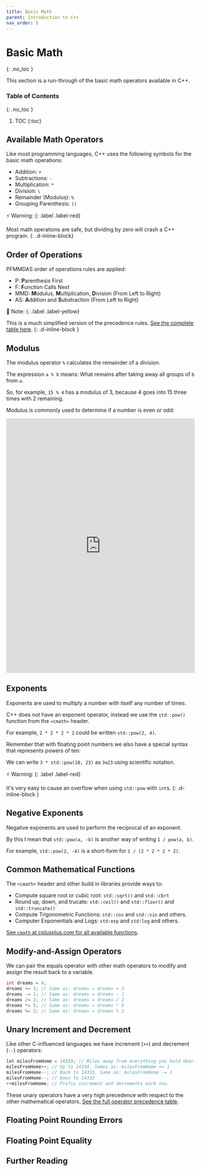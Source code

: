 ```yaml
---
title: Basic Math
parent: Introduction to C++
nav_order: 5
---
```


<!--prettier-ignore-start-->
# Basic Math
{: .no_toc }

This section is a run-through of the basic math operators available in C++.

### Table of Contents
{: .no_toc }

1. TOC
{:toc}

<!--prettier-ignore-end-->

## Available Math Operators

Like most programming languages, C++ uses the following symbols for the basic math operations:

- Addition: `+`
- Subtractions: `-`
- Multiplication: `*`
- Division: `\`
- Remainder (Modulus): `%`
- Grouping Parenthesis: `()`

⚡ Warning:
{: .label .label-red}

Most math operations are safe, but dividing by zero will crash a C++ program.
{: .d-inline-block}

## Order of Operations

PFMMDAS order of operations rules are applied:

- P: **P**arenthesis First
- F: **F**unction Calls Next
- MMD: **M**odulus, **M**ultiplication, **D**ivision (From Left to Right)
- AS: **A**ddition and **S**ubstraction (From Left to Right)

🎵 Note:
{: .label .label-yellow}

This is a much simplified version of the precedence rules. [See the complete table here](https://en.cppreference.com/w/cpp/language/operator_precedence).
{: .d-inline-block }

## Modulus

The modulus operator `%` calculates the remainder of a division.

The expression `a % b` means: What remains after taking away all groups of `b` from `a`.

So, for example, `15 % 4` has a modulus of 3, because 4 goes into 15 three times with 2 remaining.

Modulus is commonly used to determine if a number is even or odd:

<iframe height="680px" width="100%" src="https://repl.it/@stungeye/Basic-Math-Modulus?lite=true" scrolling="no" frameborder="no" allowtransparency="true" allowfullscreen="true" sandbox="allow-forms allow-pointer-lock allow-popups allow-same-origin allow-scripts allow-modals"></iframe>

## Exponents

Exponents are used to multiply a number with itself any number of times.

C++ does not have an exponent operator, instead we use the `std::pow()` function from the `<cmath>` header.

For example, `2 * 2 * 2 * 2` could be written `std::pow(2, 4)`.

Remember that with floating point numbers we also have a special syntax that represents powers of ten:

We can write `3 * std::pow(10, 23)` as `3e23` using scientific notation.

⚡ Warning:
{: .label .label-red}

It's very easy to cause an overflow when using `std::pow` with `int`s.
{: .d-inline-block }

## Negative Exponents

Negative exponents are used to perform the reciprocal of an exponent.

By this I mean that `std::pow(a, -b)` is another way of writing `1 / pow(a, b)`.

For example, `std::pow(2, -4)` is a short-form for `1 / (2 * 2 * 2 * 2)`.

## Common Mathematical Functions

The `<cmath>` header and other build in libraries provide ways to:

- Compute square root or cubic root: `std::sqrt()` and `std::cbrt`
- Round up, down, and trucate: `std::ceil()` and `std::floor()` and `std::truncate()`
- Compute Trigonometric Functions: `std::cos` and `std::sin` and others.
- Computer Exponentials and Logs: `std:exp` and `std:log` and others.

[See `cmath` at cplusplus.com for all available functions](http://www.cplusplus.com/reference/cmath/).

## Modify-and-Assign Operators

We can pair the equals operator with other math operators to modify and assign the result back to a variable.

```cpp
int dreams = 4;
dreams += 3; // Same as: dreams = dreams + 3
dreams -= 1; // Same as: dreams = dreams - 1
dreams /= 2; // Same as: dreams = dreams / 2
dreams *= 5; // Same as: dreams = dreams * 5
dreams %= 2; // Same as: dreams = dreams % 2
```

## Unary Increment and Decrement

Like other C-influenced languages we have increment (`++`) and decrement (`--`) operators:

```cpp
let milesFromHome = 14333; // Miles away from everything you hold dear.
milesFromHome++; // Up to 14334. Sames as: milesFromHome += 1
milesFromHome--; // Back to 14333. Same as: milesFromHome -= 1
milesFromHome--; // Down to 14332
++milesFromHome; // Prefix increment and decrements work too.
```

These unary operators have a very high precedence with respect to the other mathematical operators. [See the full operator precedence table](https://en.cppreference.com/w/cpp/language/operator_precedence).

## Floating Point Rounding Errors

## Floating Point Equality

## Further Reading
